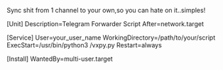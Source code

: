 Sync shit from 1 channel to your own,so you can hate on it..simples!


[Unit]
Description=Telegram Forwarder Script
After=network.target

[Service]
User=your_user_name
WorkingDirectory=/path/to/your/script
ExecStart=/usr/bin/python3 /vxpy.py
Restart=always

[Install]
WantedBy=multi-user.target
